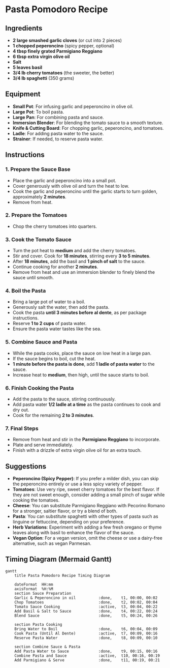 # Pasta Pomodoro Recipe

## Ingredients

- **2 large smashed garlic cloves** (or cut into 2 pieces)
- **1 chopped peperoncino** (spicy pepper, optional)
- **4 tbsp finely grated Parmigiano Reggiano**
- **6 tbsp extra virgin olive oil**
- **Salt**
- **5 leaves basil**
- **3/4 lb cherry tomatoes** (the sweeter, the better)
- **3/4 lb spaghetti** (350 grams)

## Equipment

- **Small Pot**: For infusing garlic and peperoncino in olive oil.
- **Large Pot**: To boil pasta.
- **Large Pan**: For combining pasta and sauce.
- **Immersion Blender**: For blending the tomato sauce to a smooth texture.
- **Knife & Cutting Board**: For chopping garlic, peperoncino, and tomatoes.
- **Ladle**: For adding pasta water to the sauce.
- **Strainer**: If needed, to reserve pasta water.

## Instructions

### 1. Prepare the Sauce Base
- Place the garlic and peperoncino into a small pot.
- Cover generously with olive oil and turn the heat to low.
- Cook the garlic and peperoncino until the garlic starts to turn golden, approximately **2 minutes**.
- Remove from heat.

### 2. Prepare the Tomatoes
- Chop the cherry tomatoes into quarters.

### 3. Cook the Tomato Sauce
- Turn the pot heat to **medium** and add the cherry tomatoes.
- Stir and cover. Cook for **18 minutes**, stirring every **3 to 5 minutes**.
- After **18 minutes**, add the basil and **1 pinch of salt** to the sauce.
- Continue cooking for another **2 minutes**.
- Remove from heat and use an immersion blender to finely blend the sauce until smooth.

### 4. Boil the Pasta
- Bring a large pot of water to a boil.
- Generously salt the water, then add the pasta.
- Cook the pasta **until 3 minutes before al dente**, as per package instructions.
- Reserve **1 to 2 cups** of pasta water.
- Ensure the pasta water tastes like the sea.

### 5. Combine Sauce and Pasta
- While the pasta cooks, place the sauce on low heat in a large pan. 
- If the sauce begins to boil, cut the heat.
- **1 minute before the pasta is done**, add **1 ladle of pasta water** to the sauce.
- Increase heat to **medium**, then high, until the sauce starts to boil.

### 6. Finish Cooking the Pasta
- Add the pasta to the sauce, stirring continuously.
- Add pasta water **1/2 ladle at a time** as the pasta continues to cook and dry out.
- Cook for the remaining **2 to 3 minutes**.

### 7. Final Steps
- Remove from heat and stir in the **Parmigiano Reggiano** to incorporate.
- Plate and serve immediately.
- Finish with a drizzle of extra virgin olive oil for an extra touch.

## Suggestions

- **Peperoncino (Spicy Pepper)**: If you prefer a milder dish, you can skip the peperoncino entirely or use a less spicy variety of pepper.
- **Tomatoes**: Use very ripe, sweet cherry tomatoes for the best flavor. If they are not sweet enough, consider adding a small pinch of sugar while cooking the tomatoes.
- **Cheese**: You can substitute Parmigiano Reggiano with Pecorino Romano for a stronger, saltier flavor, or try a blend of both.
- **Pasta**: You can substitute spaghetti with other types of pasta such as linguine or fettuccine, depending on your preference.
- **Herb Variations**: Experiment with adding a few fresh oregano or thyme leaves along with basil to enhance the flavor of the sauce.
- **Vegan Option**: For a vegan version, omit the cheese or use a dairy-free alternative, such as vegan Parmesan.

## Timing Diagram (Mermaid Gantt)

```mermaid
gantt
    title Pasta Pomodoro Recipe Timing Diagram

    dateFormat  HH:mm
    axisFormat  %H:%M
    section Sauce Preparation
    Garlic & Peperoncino in oil          :done,    t1, 00:00, 00:02
    Chop Tomatoes                        :done,    t2, 00:02, 00:04
    Tomato Sauce Cooking                 :active,  t3, 00:04, 00:22
    Add Basil & Salt to Sauce            :done,    t4, 00:22, 00:24
    Blend Sauce                          :done,    t5, 00:24, 00:26

    section Pasta Cooking
    Bring Water to Boil                  :done,    t6, 00:04, 00:09
    Cook Pasta (Until Al Dente)          :active,  t7, 00:09, 00:16
    Reserve Pasta Water                  :done,    t8, 00:09, 00:10

    section Combine Sauce & Pasta
    Add Pasta Water to Sauce             :done,    t9, 00:15, 00:16
    Combine Pasta and Sauce              :active,  t10, 00:16, 00:19
    Add Parmigiano & Serve               :done,    t11, 00:19, 00:21
```
